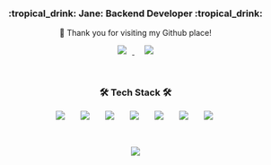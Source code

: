 <h3 align="center"> :tropical_drink: Jane: Backend Developer :tropical_drink: </h3>
<p align="center">👋 Thank you for visiting my Github place! </p>
<p align="center">
  <a href="https://jane096.github.io/">
    <img src="http://img.shields.io/badge/-Tech%20Blog-FB3C9C?style=flat&logo=github&link=https://jane096.github.io/"
        style="height : auto; margin-left : 10px; margin-right : 10px;"/>
  </a>&nbsp
  <a href="mailto:jes7077@gmail.com"><img src="https://img.shields.io/badge/Gmail-FAFBFC?style=flat&logo=Gmail&logoColor=red&link=mailto:jes7077@gmail.com" 
                                          style="height : auto; margin-left : 10px; margin-right : 10px;"/></a>
</p>

<br>

<h3 align="center">🛠 Tech Stack 🛠</h3>
<p align="center">
  <img src="https://img.shields.io/badge/Java-9E2DFC?style=flat&logo=Java&logoColor=white" style="height : auto; margin-left : 10px; margin-right : 10px;"/></a>&nbsp 
  <img src="https://img.shields.io/badge/SpringBoot-6DB33F?style=flat&logo=Spring&logoColor=white" style="height : auto; margin-left : 10px; margin-right : 10px;"/></a>&nbsp 
  <img src="https://img.shields.io/badge/Mysql-3766AB?style=flat&logo=MySql&logoColor=white" style="height : auto; margin-left : 10px; margin-right : 10px;"/></a>&nbsp 
  <img src="https://img.shields.io/badge/Redis-FC3222?style=flat&logo=Redis&logoColor=white" style="height : auto; margin-left : 10px; margin-right : 10px;"/></a>&nbsp 
  <img src="https://img.shields.io/badge/Jenkins-D24939?style=flat&logo=Jenkins&logoColor=white" style="height : auto; margin-left : 10px; margin-right : 10px;"/></a>&nbsp 
  <img src="https://img.shields.io/badge/Docker-2DA6FC?style=flat&logo=Docker&logoColor=white" style="height : auto; margin-left : 10px; margin-right : 10px;"/></a>&nbsp 
  <img src="https://img.shields.io/badge/Google cloud platform-4285F4?style=flat&logo=Google&logoColor=red" style="height : auto; margin-left : 10px; margin-right : 10px;"/></a>&nbsp 
</p>

<br>

<p align="center">
  <a href="https://github.com/Jane096/github-readme-stats/"><img src="https://github-readme-stats.vercel.app/api?username=Jane096&show_icons=true&theme=radical"/></a>
</p>



 
